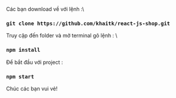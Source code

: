 Các bạn download về với lệnh :\
### `git clone https://github.com/khaitk/react-js-shop.git`

Truy cập đến folder và mở terminal gõ lệnh : \
### `npm install`

Để bắt đầu với project :
### `npm start`

Chúc các bạn vui vẻ!
